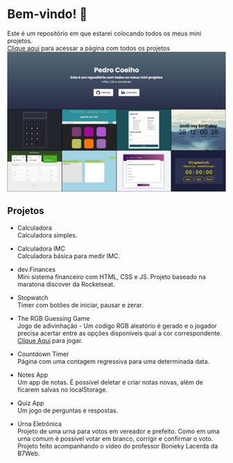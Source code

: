  # Bem-vindo! 👋

Este é um repositório em que estarei colocando todos os meus mini projetos.  
[Clique aqui](https://pedrocoelho-projects.vercel.app/) para acessar a página com todos os projetos
![Preview do site](./assets/site.jpg)

 ## **Projetos**
 * Calculadora  
Calculadora simples.

 * Calculadora IMC  
Calculadora básica para medir IMC.

* dev.Finances  
Mini sistema financeiro com HTML, CSS e JS. Projeto baseado na maratona discover da Rocketseat.

* Stopwatch  
Timer com botões de iniciar, pausar e zerar.

* The RGB Guessing Game    
Jogo de adivinhação - Um codigo RGB aleatório é gerado e o jogador precisa acertar entre as opções disponíveis qual a cor correspondente. [Clique Aqui](https://pedrocoelho-projects.vercel.app/TheRGBgame/index.html) para jogar.

* Countdown Timer  
Página com uma contagem regressiva para uma determinada data.

* Notes App  
Um app de notas. É possível deletar e criar notas novas, além de ficarem salvas no localStorage.

* Quiz App  
Um jogo de perguntas e respostas.

 * Urna Eletrônica  
Projeto de uma urna para votos em vereador e prefeito. Como em uma urna comum é possível votar em branco, corrigir e confirmar o voto. Projeto feito acompanhando o vídeo do professor Bonieky Lacerda da B7Web.
